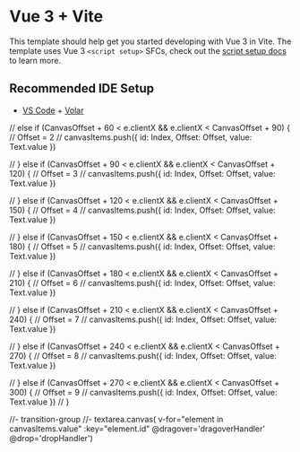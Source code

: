# Vue 3 + Vite

This template should help get you started developing with Vue 3 in Vite. The template uses Vue 3 `<script setup>` SFCs, check out the [script setup docs](https://v3.vuejs.org/api/sfc-script-setup.html#sfc-script-setup) to learn more.

## Recommended IDE Setup

- [VS Code](https://code.visualstudio.com/) + [Volar](https://marketplace.visualstudio.com/items?itemName=Vue.volar)

// else if (CanvasOffset + 60 < e.clientX && e.clientX < CanvasOffset + 90) {
// Offset = 2
// canvasItems.push({ id: Index, Offset: Offset, value: Text.value })

// } else if (CanvasOffset + 90 < e.clientX && e.clientX < CanvasOffset + 120) {
// Offset = 3
// canvasItems.push({ id: Index, Offset: Offset, value: Text.value })

// } else if (CanvasOffset + 120 < e.clientX && e.clientX < CanvasOffset + 150) {
// Offset = 4
// canvasItems.push({ id: Index, Offset: Offset, value: Text.value })

// } else if (CanvasOffset + 150 < e.clientX && e.clientX < CanvasOffset + 180) {
// Offset = 5
// canvasItems.push({ id: Index, Offset: Offset, value: Text.value })

// } else if (CanvasOffset + 180 < e.clientX && e.clientX < CanvasOffset + 210) {
// Offset = 6
// canvasItems.push({ id: Index, Offset: Offset, value: Text.value })

// } else if (CanvasOffset + 210 < e.clientX && e.clientX < CanvasOffset + 240) {
// Offset = 7
// canvasItems.push({ id: Index, Offset: Offset, value: Text.value })

// } else if (CanvasOffset + 240 < e.clientX && e.clientX < CanvasOffset + 270) {
// Offset = 8
// canvasItems.push({ id: Index, Offset: Offset, value: Text.value })

// } else if (CanvasOffset + 270 < e.clientX && e.clientX < CanvasOffset + 300) {
// Offset = 9
// canvasItems.push({ id: Index, Offset: Offset, value: Text.value })
// }

//- transition-group
//- textarea.canvas( v-for="element in canvasItems.value" :key="element.id" @dragover='dragoverHandler' @drop='dropHandler')
